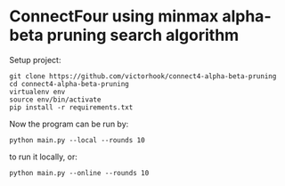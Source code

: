 # ConnectFour using minmax alpha-beta pruning search algorithm

Setup project:


```
git clone https://github.com/victorhook/connect4-alpha-beta-pruning
cd connect4-alpha-beta-pruning
virtualenv env
source env/bin/activate
pip install -r requirements.txt
```

Now the program can be run by:
```
python main.py --local --rounds 10
```

to run it locally, or:

```
python main.py --online --rounds 10
```